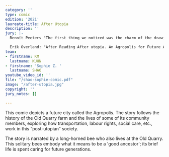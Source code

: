 ```yaml
---
category: ''
type: comic
edition: '2021'
laureate-title: After Utopia
description: ''
jury: |-
  Benoït Peeters "The first thing we noticed was the charm of the drawings, the quality of the colouring, which gives a very nuanced atmosphere, very contrasted, far from the chromos. And the second thing that struck us and seduced us was the theme. To approach the story from the point of view of a bee. This is a very positive sign in itself, because it means that in this future world, in a few decades, bees, which we know how important they are and how threatened they are, are still there. And this bee, which has just been born and which knows that its life will be short, tells us in its own way the story of a world of tomorrow which is a world after the utopias. For a very long time, we believed that utopias were a really positive thing, that is to say that utopia meant dreaming of tomorrow. But what this history shows us is that utopia can be suffocating, overwhelming, and that perhaps the world we are experiencing today, and whose ravages and social, economic and ecological damage we are seeing, was guided by a utopia. For example, that of productivism. And that the success of tomorrow's world is perhaps to free ourselves from this obligation to utopia, from this somewhat totalizing, even totalitarian obligation to utopia, to simply try to restore things. And this bee presents itself as a "future ancestor", which in itself is a very nice word".

  Erik Overland: "After Reading After utopia. An Agropolis for Future Ancestors, there were some things that struck my mind. The first is the concept of “post-utopia”. The first time I read this piece, which contains a lot of fantastic drawings, I was a bit uncertain if I liked the term. Then I read it again, and I must say I really enjoyed it. Because the term “post-utopia” is a critique of what I assume are the kind of non-reflective or naïve utopians, who want to save the world and want to do the good things, the best things they can imagine, and the result of that isn’t always very promising. And therefore the author created the term “post utopianism” and I like this way of doing things. But that being said, I must look at the content and as a futurist I must say that even in a post utopian society, the After Utopia Agropolis that is described, I don’t know how far in the future these ideas are; to me the story is not surprising. But the narrator, the subject in the story, the bee, is interesting. Because it is a symbol of a very interesting environmental challenge of our time."
team:
- firstname: KM
  lastname: KUHN
- firstname: 'Sophie Z. '
  lastname: SHAO
youtube_video_id: ''
file: "/shao-sophie-comic.pdf"
image: "/after-utopia.jpg"
copyright: ''
jury_notes: []

---
```

This comic depicts a future city called the Agropolis. The story follows the history of the Old Quarry farm and the lives of some of its community members, exploring how transportation, labour rights, social care, etc., work in this “post-utopian” society. 

The story is narrated by a long-horned bee who also lives at the Old Quarry. This solitary bees embody what it means to be a 'good ancestor'; its brief life is spent caring for future generations.